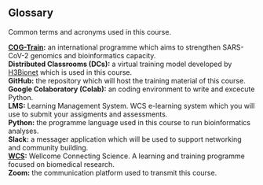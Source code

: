 ## Glossary

Common terms and acronyms used in this course.

**[COG-Train](https://coursesandconferences.wellcomeconnectingscience.org/our-events/cog-train-programme/?gclid=Cj0KCQjwtvqVBhCVARIsAFUxcRtFVaQPrYG3V2TUNqHdVqqffG0mK1xqS5MNkhcw9vc_UEjO80osk0EaAq8QEALw_wcB):** an international programme which aims to strengthen SARS-CoV-2 genomics and bioinformatics capacity.           
**Distributed Classrooms (DCs):** a virtual training model developed by [H3Bionet](https://doi.org/10.1371/journal.pcbi.1008640) which is used in this course.             
**GitHub:** the repository which will host the training material of this course.           
**Google Colaboratory (Colab):** an coding environment to write and excecute Python.            
**LMS:** Learning Management System. WCS e-learning system which you will use to submit your assigments and assessments.              
**Python:** the programme language used in this course to run bioinformatics analyses.            
**Slack:** a messager application which will be used to support networking and community building.            
**[WCS](https://coursesandconferences.wellcomeconnectingscience.org/):** Wellcome Connecting Science. A learning and training programme focused on biomedical research.            
**Zoom:** the communication platform used to transmit this course.          
